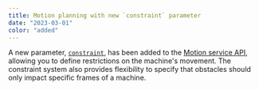 ```yaml
---
title: Motion planning with new `constraint` parameter
date: "2023-03-01"
color: "added"
---
```


A new parameter, [`constraint`](/mobility/motion/constraints/), has been added to the [Motion service API](/mobility/motion/#api), allowing you to define restrictions on the machine's movement.
The constraint system also provides flexibility to specify that obstacles should only impact specific frames of a machine.
